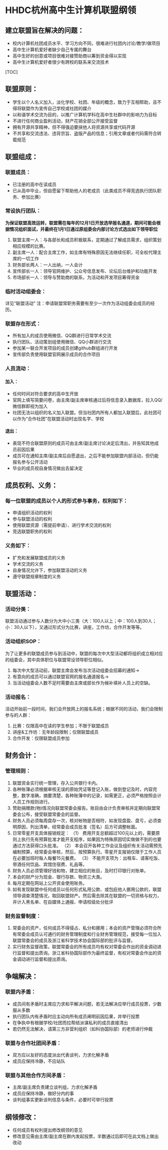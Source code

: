# HHDC杭州高中生计算机联盟纲领
## 建立联盟旨在解决的问题：
* 校内计算机社团成员水平、学习方向不同，很难进行社团内讨论/教学/做项目
* 高中生计算机爱好者缺少自己专属的舞台
* 高中生好的创意或项目很难对接赞助商以筹到资金得以实现
* 高中生计算机爱好者很少有跨校的联系来交流技术

[TOC]

## 联盟原则：
* 学生以个人名义加入，淡化学校、社团、年级的概念，致力于互相帮助，且不得将联盟作为宣传自己学校或社团的媒介
* 以和谐学术交流为目的，以推广计算机学科在高中生社群中的影响力为目标
* 不进行任何商业盈利活动，财产花销全部公开接受监督
* 拥有开源共享精神，但不得强迫要挟他人将资源共享或代码开源
* 不共享和交流违法、违背宗旨、盗版产品的信息；引用文章或者代码需符合转载规范

## 联盟组成：
### 联盟成员：
* 已注册的高中在读成员
* 已从高中毕业，但自愿留下帮助他人的老成员（此类成员不得竞选执行团队职务、参加比赛）

### 常设执行团队：
**为保证联盟高效运转，联盟需在每年的12月1日开放选举报名通道，期间可能会根据情况组织面试，并最终在1月1日通过原组委会内部讨论方式选出如下领导职位**
1.	联盟主席一人：与各部长和成员积极联系，定期通过了解成员需求，组织策划相应规模的比赛。
2.	副主席一人：配合主席工作，如主席有特殊原因无法继续任职，可全权代理主席的一切工作
3.	财务部长两人：一人出纳，一人会计
4.	宣传部长一人：领导官网维护、公众号信息发布、论坛后台维护和功能开发
5.	市场部长一人：领导与赞助商的联系，为活动和开发项目筹得资金

### 临时活动组委会：
详见“联盟活动”
注：申请联盟常职务需要有至少一次作为活动组委会成员的经历。

### 联盟存在形式：
* 所有加入的成员使用微信、QQ群进行日常学术交流
* 执行团队、活动策划组使用微信、QQ小群进行交流
* 参加某一联合开发项目的成员创建github群组进行开发
* 宣传部负责使用联盟官网展示成员的合作项目

### 人员流动：
#### 加入：
* 任何时间对符合要求的高中生开放
* 官网上填写简要问卷，由主席/副主席审核通过后将信息录入数据库，拉入QQ/微信群即视为加入
* 社团无法以组织的名义加入联盟。但当社团内所有人都加入联盟后，此社团可以作为“合作社团”在联盟活动时出现名字、学校
#### 退出：
* 表现不符合联盟原则的成员可由主席/副主席讨论决定后清出，并告知其他成员前因后果
* 成员可在通知主席/副主席后自愿退出，之后不能参加联盟内部活动，但仍能报名参与公开活动
* 毕业的成员视自身情况做出去留决定

## 成员权利、义务：
### 每一位联盟的成员以个人的形式参与事务，权利如下：
* 申请组织活动的权利
* 参与联盟活动的权利
* 使用联盟资源（需提前申请）、进行学术交流的权利
* 竞选联盟职务的权利
### 义务如下：
* 扩充和发展联盟成员的义务
* 学术交流的义务
* 自身情况允许下，参加联盟活动的义务
* 遵守联盟规章制度的义务

## 联盟活动：
### 活动分类：
联盟活动通过参与人数分为大中小三类（大：100人以上；中：100人到30人；小：30人以下），又通过形式分为比赛，讲座，工作坊，合作开发等等。
### 活动组织SOP：
为了让更多的联盟成员参与到活动中，联盟的每次中大型活动都将组织成立相对应的组委会，其中具体职位与联盟常设领导职位相似。
1. 每次中大型活动前，联盟主席会发布当次活动组委会招募的通知->
2. 有意向的成员可以通过联盟官网的报名通道报名->
3. 当活动组委会人数不足时需要由主席或部长作为候补填补人员上的空缺。
### 活动报名：
活动开始前一段时间，我们会开放网上的报名系统；根据不同的活动，我们会限制参与的人群：
1. 比赛：仅限高中在读的学生参加；不限于联盟成员
2. 讲座&工作坊：无年龄段限制；仅限联盟成员
3. 合作开发：仅限联盟成员参加

## 财务会计：
### 管理规则：
1. 联盟资金实行统一管理，存入公共银行卡内。
2. 各种账簿必须根据审核无误的原始凭证等登记入账，做到登记及时，内容完整，数字准确，摘要清楚，各种账簿中的记录，如需更正，必须严格按照会计人员工作规则进行。
3. 赞助捐赠款(物)情况向联盟常委会报告。账目由会计负责审核并定期向联盟常委会公布，接受联盟常委会的监督。
4. 财务人员必须每周盘存一次，核对帐物是否相符，如发现盘盈、盘亏，必须查明原因，列出清单，经常委会成员批准（签名）后方可调整帐面。
5. 日常零星开支具体报销规定：
（1） 费用开支总额超过100元以上的，需要原则上执行先有预算批准才能开支程序，如果因为特殊原因切实做做不到的也要通过方法获得口头批准。
（2） 本会召开各种工作会议及组织有关活动需预先编制预算，经常委会审核，然后，按预算执行。零星开支报销仅限于工作人员在必要加班时每人每餐15元餐费。
（3） 不能开支项为：出租车、请客吃饭、带酒任何饮品、宾馆住宿费、礼品等。
6. 财务人员必须管理好钱和物，建立相应的账目，及时打印银行对账单。
7. 本会的财产分为现金、银行存款、物资三大类。
8. 每月定期在网站上公开资金使用账务。
9. 如有发现联盟中任何成员以任何形式私用公款、或包庇他人挪用公款的，联盟领导调查清楚情况，取回联盟财产。然后需去除其在联盟的一切资格与权力，并计入黑名单、在自媒体上通报、申请校级处分批评
### 财务监督制度：
1. 常委会的资产，任何成员不得侵占、私分和挪用；本会的资产管理必须符合所有常委会成员认可通行的财务管理制度和行业财务管理规范，接受每一位加入联盟常委会的成员及浙江省科学技术协会国际部的批评与监督。
2. 实行财务监督政策，联盟常委会的所有成员均有权对常委会作出的资金调动进行监督和提出质询。浙江省科协国际部作为最终监督，有权对常委会作出的资金调动进行监督和提出质询。

## 争端解决：
### 联盟内矛盾：
* 成员间有矛盾时主席应力求和平解决问题，若无法解决应举行成员投票，少数服从多数
* 执行团队内有矛盾时应主动向所有成员阐明前因后果，并举行投票
* 在争执中有根据学校/社团而拉帮结派谋私利的成员直接清出
* 若仍然无法解决，请第三方非营利组织（如科协国际部）的老师进行仲裁
### 联盟与合作社团间矛盾：
* 双方应以友好的态度派出代表谈判，力求化解矛盾
* 成员应保持冷静，不应站队
### 联盟与其他合作方间矛盾：
* 主席/副主席负责建立谈判组，力求化解矛盾
* 成员应保持冷静，做好分内的事
* 谈判组事实更新谈判信息与条件，必要时可举行投票

## 纲领修改：
* 任何成员有权利提出修改纲领的意见
* 修改意见需由主席/副主席在群内发起投票，半数通过后即可在此文档上做出改动

## 








